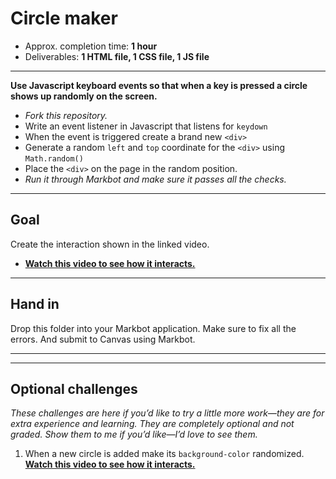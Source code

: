 # Circle maker

- Approx. completion time: **1 hour**
- Deliverables: **1 HTML file, 1 CSS file, 1 JS file**

---

**Use Javascript keyboard events so that when a key is pressed a circle shows up randomly on the screen.**

- *Fork this repository.*
- Write an event listener in Javascript that listens for `keydown`
- When the event is triggered create a brand new `<div>`
- Generate a random `left` and `top` coordinate for the `<div>` using `Math.random()`
- Place the `<div>` on the page in the random position.
- *Run it through Markbot and make sure it passes all the checks.*

---

## Goal

Create the interaction shown in the linked video.

- [**Watch this video to see how it interacts.**](https://youtu.be/V_g3fE9qqQo)

---

## Hand in

Drop this folder into your Markbot application. Make sure to fix all the errors. And submit to Canvas using Markbot.

---
---

## Optional challenges

*These challenges are here if you’d like to try a little more work—they are for extra experience and learning. They are completely optional and not graded. Show them to me if you’d like—I’d love to see them.*

1. When a new circle is added make its `background-color` randomized.
  <br>[**Watch this video to see how it interacts.**](https://youtu.be/u7c1EtB0bO4)
